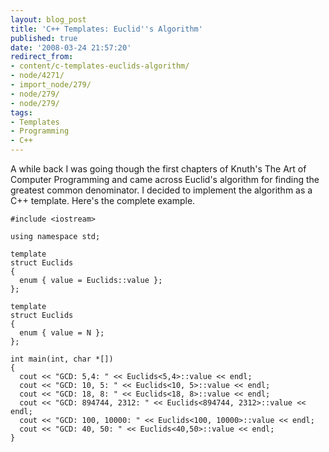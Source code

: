 ```yaml
---
layout: blog_post
title: 'C++ Templates: Euclid''s Algorithm'
published: true
date: '2008-03-24 21:57:20'
redirect_from:
- content/c-templates-euclids-algorithm/
- node/4271/
- import_node/279/
- node/279/
- node/279/
tags:
- Templates
- Programming
- C++
---
```


A while back I was going though the first chapters of Knuth's The Art of Computer Programming and came across Euclid's algorithm for finding the greatest common denominator. I decided to implement the algorithm as a C++ template. Here's the complete example.

    #include <iostream>

    using namespace std;

    template 
    struct Euclids
    {
      enum { value = Euclids::value };
    };

    template 
    struct Euclids
    {
      enum { value = N };
    };

    int main(int, char *[])
    {
      cout << "GCD: 5,4: " << Euclids<5,4>::value << endl;
      cout << "GCD: 10, 5: " << Euclids<10, 5>::value << endl;
      cout << "GCD: 18, 8: " << Euclids<18, 8>::value << endl;
      cout << "GCD: 894744, 2312: " << Euclids<894744, 2312>::value << endl;
      cout << "GCD: 100, 10000: " << Euclids<100, 10000>::value << endl;
      cout << "GCD: 40, 50: " << Euclids<40,50>::value << endl;
    }
